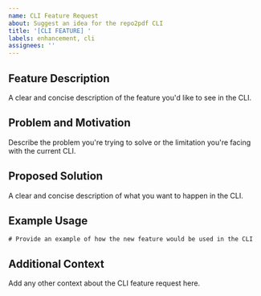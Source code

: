 ```yaml
---
name: CLI Feature Request
about: Suggest an idea for the repo2pdf CLI
title: '[CLI FEATURE] '
labels: enhancement, cli
assignees: ''
---
```


## Feature Description
A clear and concise description of the feature you'd like to see in the CLI.

## Problem and Motivation
Describe the problem you're trying to solve or the limitation you're facing with the current CLI.

## Proposed Solution
A clear and concise description of what you want to happen in the CLI.

## Example Usage
```
# Provide an example of how the new feature would be used in the CLI
```

## Additional Context
Add any other context about the CLI feature request here.
